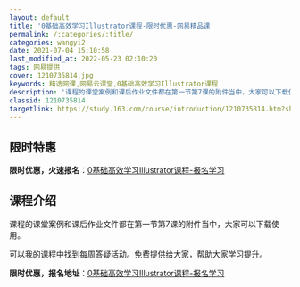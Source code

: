 ```yaml
---
layout: default
title: '0基础高效学习Illustrator课程-限时优惠-网易精品课'
permalink: /:categories/:title/
categories: wangyi2
date: 2021-07-04 15:10:58
last_modified_at: 2022-05-23 02:10:20
tags: 网易提供
cover: 1210735814.jpg
keywords: 精选网课,网易云课堂,0基础高效学习Illustrator课程
description: '课程的课堂案例和课后作业文件都在第一节第7课的附件当中，大家可以下载使用。可以我的课程中找到每周答疑活动。免费提供给大家'
classid: 1210735814
targetlink: https://study.163.com/course/introduction/1210735814.htm?share=1&shareId=1025206652&utm_campaign=share&utm_medium=iphoneShare&utm_source=&utm_u=1025206652
---
```


## 限时特惠

**限时优惠，火速报名**：[0基础高效学习Illustrator课程-报名学习](https://study.163.com/course/introduction/1210735814.htm?share=1&shareId=1025206652&utm_campaign=share&utm_medium=iphoneShare&utm_source=&utm_u=1025206652)

## 课程介绍

课程的课堂案例和课后作业文件都在第一节第7课的附件当中，大家可以下载使用。

可以我的课程中找到每周答疑活动。免费提供给大家，帮助大家学习提升。

**限时优惠，报名地址**：[0基础高效学习Illustrator课程-报名学习](https://study.163.com/course/introduction/1210735814.htm?share=1&shareId=1025206652&utm_campaign=share&utm_medium=iphoneShare&utm_source=&utm_u=1025206652)

